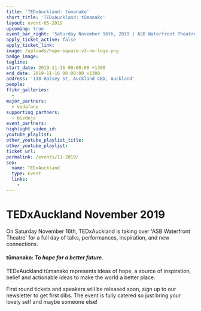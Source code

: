 ```yaml
---
title: 'TEDxAuckland: tūmanako'
short_title: 'TEDxAuckland: tūmanako'
layout: event-05-2019
upcoming: true
event_bar_right: 'Saturday November 16th, 2019 | ASB Waterfront Theatre'
apply_ticket_active: false
apply_ticket_link:
image: /uploads/hope-square-v3-no-logo.png
badge_image:
tagline:
start_date: 2019-11-16 00:00:00 +1300
end_date: 2019-11-16 00:00:00 +1300
address: '138 Halsey St, Auckland CBD, Auckland'
people:
flikr_galleries:
  -
major_partners:
  - vodafone
supporting_partners:
  - bizdojo
event_partners:
highlight_video_id:
youtube_playlist:
other_youtube_playlist_title:
other_youtube_playlist:
ticket_url:
permalink: /events/11-2019/
seo:
  name: TEDxAuckland
  type: Event
  links:
    -
---
```


# TEDxAuckland November 2019

On Saturday November 16th, TEDxAuckland is taking over 'ASB Waterfront Theatre' for a full day of talks, performances, inspiration, and new connections.

#### tūmanako: *To hope for a better future.*

TEDxAuckland tūmanako represents ideas of hope, a source of inspiration, belief and actionable ideas to make the world a better place.

First round tickets and speakers will be released soon, sign up to our newsletter to get first dibs. The event is fully catered so just bring your lovely self and maybe someone else\!